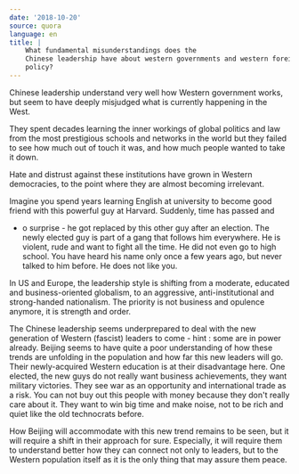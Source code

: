 ```yaml
---
date: '2018-10-20'
source: quora
language: en
title: |
    What fundamental misunderstandings does the
    Chinese leadership have about western governments and western foreign
    policy?
---
```


Chinese leadership understand very well how Western government works,
but seem to have deeply misjudged what is currently happening in the
West.

They spent decades learning the inner workings of global politics and
law from the most prestigious schools and networks in the world but they
failed to see how much out of touch it was, and how much people wanted
to take it down.

Hate and distrust against these institutions have grown in Western
democracies, to the point where they are almost becoming irrelevant.

Imagine you spend years learning English at university to become good
friend with this powerful guy at Harvard. Suddenly, time has passed and
- o surprise - he got replaced by this other guy after an election. The
newly elected guy is part of a gang that follows him everywhere. He is
violent, rude and want to fight all the time. He did not even go to high
school. You have heard his name only once a few years ago, but never
talked to him before. He does not like you.

In US and Europe, the leadership style is shifting from a moderate,
educated and business-oriented globalism, to an aggressive,
anti-institutional and strong-handed nationalism. The priority is not
business and opulence anymore, it is strength and order.

The Chinese leadership seems underprepared to deal with the new
generation of Western (fascist) leaders to come - hint : some are in
power already. Beijing seems to have quite a poor understanding of how
these trends are unfolding in the population and how far this new
leaders will go. Their newly-acquired Western education is at their
disadvantage here. One elected, the new guys do not really want business
achievements, they want military victories. They see war as an
opportunity and international trade as a risk. You can not buy out this
people with money because they don\'t really care about it. They want to
win big time and make noise, not to be rich and quiet like the old
technocrats before.

How Beijing will accommodate with this new trend remains to be seen, but
it will require a shift in their approach for sure. Especially, it will
require them to understand better how they can connect not only to
leaders, but to the Western population itself as it is the only thing
that may assure them peace.
